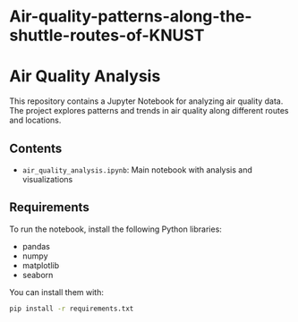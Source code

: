 # Air-quality-patterns-along-the-shuttle-routes-of-KNUST
# Air Quality Analysis

This repository contains a Jupyter Notebook for analyzing air quality data.  
The project explores patterns and trends in air quality along different routes and locations.

## Contents
- `air_quality_analysis.ipynb`: Main notebook with analysis and visualizations

## Requirements
To run the notebook, install the following Python libraries:
- pandas
- numpy
- matplotlib
- seaborn

You can install them with:
```bash
pip install -r requirements.txt
